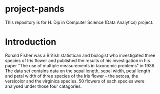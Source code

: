 # project-pands

This repository is for H. Dip in Computer Science (Data Analytics) project.

# Introduction

Ronald Fisher was a British statistican and biologist who investigated three species of Iris flower and published the results of his investigation in his paper "The use of multiple measurements in taxonomic problems" in 1936.
The data set contains data on the sepal length, sepal width, petal length and petal width of three species of the Iris flower - the setosa, the versicolor and the virginica species. 
50 flowers of each species were analysed under those four catagories. 

